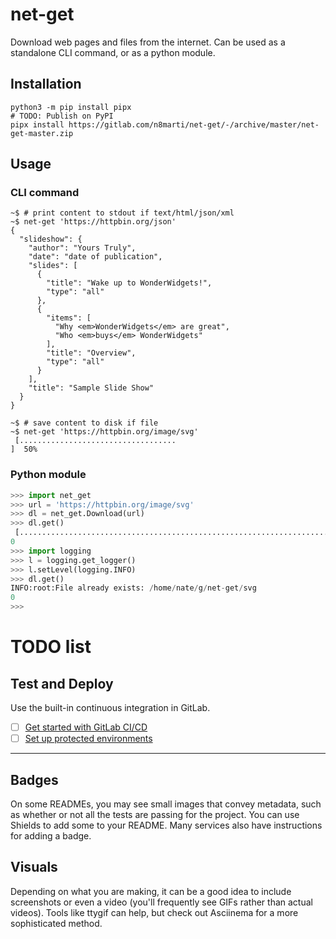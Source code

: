 # net-get

Download web pages and files from the internet. Can be used as a standalone
CLI command, or as a python module.

## Installation

```
python3 -m pip install pipx
# TODO: Publish on PyPI
pipx install https://gitlab.com/n8marti/net-get/-/archive/master/net-get-master.zip
```

## Usage

### CLI command
```
~$ # print content to stdout if text/html/json/xml
~$ net-get 'https://httpbin.org/json'
{
  "slideshow": {
    "author": "Yours Truly", 
    "date": "date of publication", 
    "slides": [
      {
        "title": "Wake up to WonderWidgets!", 
        "type": "all"
      }, 
      {
        "items": [
          "Why <em>WonderWidgets</em> are great", 
          "Who <em>buys</em> WonderWidgets"
        ], 
        "title": "Overview", 
        "type": "all"
      }
    ], 
    "title": "Sample Slide Show"
  }
}

~$ # save content to disk if file
~$ net-get 'https://httpbin.org/image/svg'
 [...................................                                     ]  50%
```

### Python module

```python
>>> import net_get
>>> url = 'https://httpbin.org/image/svg'
>>> dl = net_get.Download(url)
>>> dl.get()
 [........................................................................] 100%
0
>>> import logging
>>> l = logging.get_logger()
>>> l.setLevel(logging.INFO)
>>> dl.get()
INFO:root:File already exists: /home/nate/g/net-get/svg
0
>>>
```

# TODO list

## Test and Deploy

Use the built-in continuous integration in GitLab.

- [ ] [Get started with GitLab CI/CD](https://docs.gitlab.com/ee/ci/quick_start/index.html)
- [ ] [Set up protected environments](https://docs.gitlab.com/ee/ci/environments/protected_environments.html)

***

## Badges
On some READMEs, you may see small images that convey metadata, such as whether or not all the tests are passing for the project. You can use Shields to add some to your README. Many services also have instructions for adding a badge.

## Visuals
Depending on what you are making, it can be a good idea to include screenshots or even a video (you'll frequently see GIFs rather than actual videos). Tools like ttygif can help, but check out Asciinema for a more sophisticated method.
